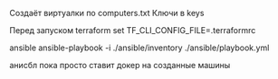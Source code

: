 Создаёт виртуалки по computers.txt
Ключи в keys

Перед запуском terraform 
set TF_CLI_CONFIG_FILE=.terraformrc

ansible
ansible-playbook -i ./ansible/inventory ./ansible/playbook.yml

анисбл пока просто ставит докер на созданные машины